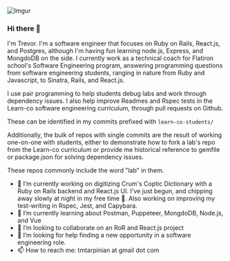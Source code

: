 ![Imgur](https://i.imgur.com/uCdcLVg.jpg)

### Hi there 👋
I'm Trevor. I'm a software engineer that focuses on Ruby on Rails, React.js, and Postgres, although I'm having fun learning node.js, Express, and MongdoDB on the side. I currently work as a technical coach for Flatiron school's Software Engineering program, answering programming questions from software engineering students, ranging in nature from Ruby and Javascript, to Sinatra, Rails, and React.js.

I use pair programming to help students debug labs and work through dependency issues. I also help improve Readmes and Rspec tests in the Learn-co software engineering curriculum, through pull requests on Github.

These can be identified in my commits prefixed with `learn-co-students/`

Additionally, the bulk of repos with single commits are the result of working one-on-one with students, either to demonstrate how to fork a lab's repo from the Learn-co curriculum or provide me historical reference to gemfile or package.json for solving dependency issues.

These repos commonly include the word "lab" in them.

- 🔭 I’m currently working on digitizing Crum's Coptic Dictionary with a Ruby on Rails backend and React.js UI. I've just begun, and chipping away slowly at night in my free time 🙂. Also working on improving my test-writing in Rspec, Jest, and Capybara.
- 🌱 I’m currently learning about Postman, Puppeteer, MongdoDB, Node.js, and Vue
- 👯 I’m looking to collaborate on an RoR and React.js project
- 🤔 I’m looking for help finding a new opportunity in a software engineering role.
- 📫 How to reach me: tmtarpinian at gmail dot com

<!--
**tmtarpinian/tmtarpinian** is a ✨ _special_ ✨ repository because its `README.md` (this file) appears on your GitHub profile.

Here are some ideas to get you started:

- 🔭 I’m currently working on ...
- 🌱 I’m currently learning ...
- 👯 I’m looking to collaborate on ...
- 🤔 I’m looking for help with ...
- 💬 Ask me about ...
- 📫 How to reach me: ...
- 😄 Pronouns: ...
- ⚡ Fun fact: ...
-->

